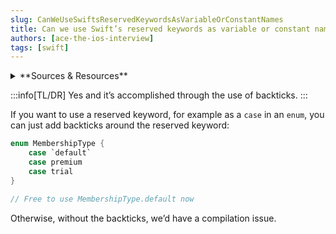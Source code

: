 ```yaml
---
slug: CanWeUseSwiftsReservedKeywordsAsVariableOrConstantNames
title: Can we use Swift’s reserved keywords as variable or constant names?
authors: [ace-the-ios-interview]
tags: [swift]
---
```


<details>
  <summary>**Sources & Resources**</summary>

  **Main Source:** [Ace the iOS Interview](https://aryamansharda.gumroad.com/l/tcvck)

  **Additional Sources:**
    - [Swift Reserved Keywords | Swift By Deya](https://swiftbydeya.com/swift-keywords/)
  
  **Further Reading:**
    - [Swift Lexical Structure | Swift.org](https://docs.swift.org/swift-book/documentation/the-swift-programming-language/lexicalstructure/)
</details>

:::info[TL/DR]
Yes and it’s accomplished through the use of backticks.
:::

If you want to use a reserved keyword, for example as a `case` in an `enum`, you can just add backticks around the reserved keyword:

```swift
enum MembershipType {
    case `default`
    case premium
    case trial
}

// Free to use MembershipType.default now
```

Otherwise, without the backticks, we’d have a compilation issue.
